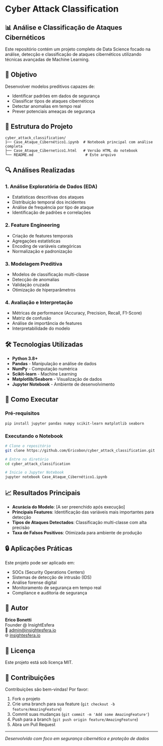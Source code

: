 # Cyber Attack Classification

## 📊 Análise e Classificação de Ataques Cibernéticos

Este repositório contém um projeto completo de Data Science focado na análise, detecção e classificação de ataques cibernéticos utilizando técnicas avançadas de Machine Learning.

## 🎯 Objetivo

Desenvolver modelos preditivos capazes de:
- Identificar padrões em dados de segurança
- Classificar tipos de ataques cibernéticos
- Detectar anomalias em tempo real
- Prever potenciais ameaças de segurança

## 📁 Estrutura do Projeto

```
cyber_attack_classification/
├── Case_Ataque_Cibernético1.ipynb  # Notebook principal com análise completa
├── Case_Ataque_Cibernetico1.html   # Versão HTML do notebook
└── README.md                        # Este arquivo
```

## 🔍 Análises Realizadas

### 1. Análise Exploratória de Dados (EDA)
- Estatísticas descritivas dos ataques
- Distribuição temporal dos incidentes
- Análise de frequência por tipo de ataque
- Identificação de padrões e correlações

### 2. Feature Engineering
- Criação de features temporais
- Agregações estatísticas
- Encoding de variáveis categóricas
- Normalização e padronização

### 3. Modelagem Preditiva
- Modelos de classificação multi-classe
- Detecção de anomalias
- Validação cruzada
- Otimização de hiperparâmetros

### 4. Avaliação e Interpretação
- Métricas de performance (Accuracy, Precision, Recall, F1-Score)
- Matriz de confusão
- Análise de importância de features
- Interpretabilidade do modelo

## 🛠️ Tecnologias Utilizadas

- **Python 3.8+**
- **Pandas** - Manipulação e análise de dados
- **NumPy** - Computação numérica
- **Scikit-learn** - Machine Learning
- **Matplotlib/Seaborn** - Visualização de dados
- **Jupyter Notebook** - Ambiente de desenvolvimento

## 🚀 Como Executar

### Pré-requisitos
```bash
pip install jupyter pandas numpy scikit-learn matplotlib seaborn
```

### Executando o Notebook
```bash
# Clone o repositório
git clone https://github.com/Ericobon/cyber_attack_classification.git

# Entre no diretório
cd cyber_attack_classification

# Inicie o Jupyter Notebook
jupyter notebook Case_Ataque_Cibernético1.ipynb
```

## 📈 Resultados Principais

- **Acurácia do Modelo**: [A ser preenchido após execução]
- **Principais Features**: Identificação das variáveis mais importantes para detecção
- **Tipos de Ataques Detectados**: Classificação multi-classe com alta precisão
- **Taxa de Falsos Positivos**: Otimizada para ambiente de produção

## 🔒 Aplicações Práticas

Este projeto pode ser aplicado em:
- SOCs (Security Operations Centers)
- Sistemas de detecção de intrusão (IDS)
- Análise forense digital
- Monitoramento de segurança em tempo real
- Compliance e auditoria de segurança

## 👤 Autor

**Erico Bonetti**  
Founder @ InsightEsfera  
📧 admin@insightesfera.io  
🌐 [insightesfera.io](https://insightesfera.io)

## 📝 Licença

Este projeto está sob licença MIT.

## 🤝 Contribuições

Contribuições são bem-vindas! Por favor:
1. Fork o projeto
2. Crie uma branch para sua feature (`git checkout -b feature/AmazingFeature`)
3. Commit suas mudanças (`git commit -m 'Add some AmazingFeature'`)
4. Push para a branch (`git push origin feature/AmazingFeature`)
5. Abra um Pull Request

---

*Desenvolvido com foco em segurança cibernética e proteção de dados*
